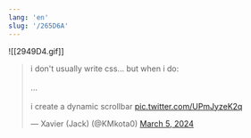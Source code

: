 ```yaml
---
lang: 'en'
slug: '/265D6A'
---
```


![[2949D4.gif]]

<blockquote class="twitter-tweet">
<p lang="en" dir="ltr">
i don&#39;t usually write css... but when i do:<br/><br/>...<br/><br/>i create a dynamic scrollbar <a href="https://t.co/UPmJyzeK2q">pic.twitter.com/UPmJyzeK2q</a>
</p>
&mdash; Xavier (Jack) (@KMkota0) <a href="https://twitter.com/KMkota0/status/1765045085610164573?ref_src=twsrc%5Etfw">March 5, 2024</a></blockquote>
